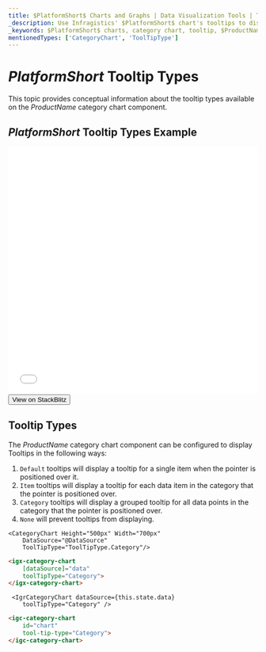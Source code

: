 ```yaml
---
title: $PlatformShort$ Charts and Graphs | Data Visualization Tools | Tooltip Types | Infragistics
_description: Use Infragistics' $PlatformShort$ chart's tooltips to display important data. View our $ProductName$ graph tutorials!
_keywords: $PlatformShort$ charts, category chart, tooltip, $ProductName$, Infragistics
mentionedTypes: ['CategoryChart', 'ToolTipType']
---
```

# $PlatformShort$ Tooltip Types

This topic provides conceptual information about the tooltip types available on the $ProductName$ category chart component.

## $PlatformShort$ Tooltip Types Example
<div class="sample-container loading" style="height: 500px">
    <iframe id="category-chart-tooltip-types-iframe" src='{environment:dvDemosBaseUrl}/charts/category-chart-tooltip-types' width="100%" height="100%" seamless frameBorder="0" onload="onXPlatSampleIframeContentLoaded(this);"></iframe>
</div>
<div>
    <button data-localize="stackblitz" class="stackblitz-btn"   data-iframe-id="category-chart-tooltip-types-iframe" data-demos-base-url="{environment:dvDemosBaseUrl}">View on StackBlitz
    </button>
<sample-button src="charts/category-chart/tooltip-types"></sample-button>

</div>
<div class="divider--half"></div>

## Tooltip Types

The $ProductName$ category chart component can be configured to display Tooltips in the following ways:

1. `Default` tooltips will display a tooltip for a single item when the pointer is positioned over it.
1. `Item` tooltips will display a tooltip for each data item in the category that the pointer is positioned over.
1. `Category` tooltips will display a grouped tooltip for all data points in the category that the pointer is positioned over.
1. `None` will prevent tooltips from displaying.

```razor
<CategoryChart Height="500px" Width="700px"
    DataSource="@DataSource"
    ToolTipType="ToolTipType.Category"/>
```

```html
<igx-category-chart
    [dataSource]="data"
    toolTipType="Category">
</igx-category-chart>
```

```tsx
 <IgrCategoryChart dataSource={this.state.data}
    toolTipType="Category" />
```

```html
<igc-category-chart
    id="chart"
    tool-tip-type="Category">
</igc-category-chart>
```
